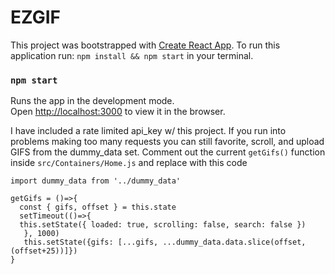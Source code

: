 # EZGIF

This project was bootstrapped with [Create React App](https://github.com/facebook/create-react-app).
To run this application run: ```npm install && npm start``` in your terminal.

### `npm start`
Runs the app in the development mode.<br>
Open [http://localhost:3000](http://localhost:3000) to view it in the browser.


I have included a rate limited api_key w/ this project.
If you run into problems making too many requests
you can still favorite, scroll, and upload GIFS from the dummy_data set.
Comment out the  current `getGifs()` function inside `src/Containers/Home.js` and replace with this code

```
import dummy_data from '../dummy_data'

getGifs = ()=>{
  const { gifs, offset } = this.state
  setTimeout(()=>{
  this.setState({ loaded: true, scrolling: false, search: false })
   }, 1000)
   this.setState({gifs: [...gifs, ...dummy_data.data.slice(offset, (offset+25))]})
}
```
